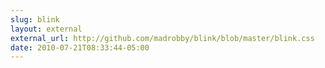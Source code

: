 ```yaml
---
slug: blink
layout: external
external_url: http://github.com/madrobby/blink/blob/master/blink.css
date: 2010-07-21T08:33:44-05:00
---
```

